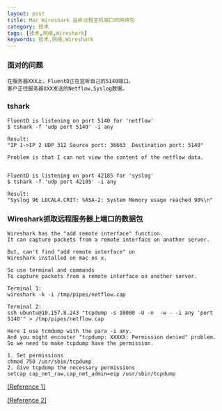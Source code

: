 ```yaml
---
layout: post
title: Mac Wireshark 监听远程主机端口的网络包
category: 技术
tags: [技术,网络,Wireshark]
keywords: 技术,网络,Wireshark
---
```



### 面对的问题

```
在服务器XXX上，FluentD正在监听自己的5140端口。
客户正往服务器XXX发送的Netflow,Syslog数据。
```

### tshark

```
FluentD is listening on port 5140 for 'netflow'
$ tshark -f 'udp port 5140' -i any

Result:
"IP 1->IP 2 UDP 312 Source port: 36663  Destination port: 5140"

Problem is that I can not view the content of the netflow data.


FluentD is listening on port 42185 for 'syslog'
$ tshark -f 'udp port 42185' -i any

Result:
"Syslog 96 LOCAL4.CRIT: %ASA-2: System Memory usage reached 90%\n"
```

### Wireshark抓取远程服务器上端口的数据包

```
Wireshark has the "add remote interface" function.
It can capture packets from a remote interface on another server.

But, can't find "add remote interface" on
Wireshark installed on mac os x.

So use terminal and commands
To capture packets from a remote interface on another server.
```

```
Terminal 1:
wireshark -k -i /tmp/pipes/netflow.cap

Terminal 2:
ssh ubuntu@10.157.8.243 "tcpdump -s 10000 -U -n  -w - -i any 'port 5140'" > /tmp/pipes/netflow.cap
```
```
Here I use tcmdump with the para -i any.
And you might encouter "tcpdump: XXXXX: Permission denied" problem.
So we need to make tcpdump have the permission.

1. Set permissions
chmod 750 /usr/sbin/tcpdump
2. Give tcpdump the necessary permissions
setcap cap_net_raw,cap_net_admin=eip /usr/sbin/tcpdump
```

[[Reference 1]](https://ask.wireshark.org/questions/12644/wireshark-18-installed-on-mac-os-x-107-dont-find-add-remote-interface)

[[Reference 2]](http://blog.nielshorn.net/2010/02/using-wireshark-with-remote-capturing/)

